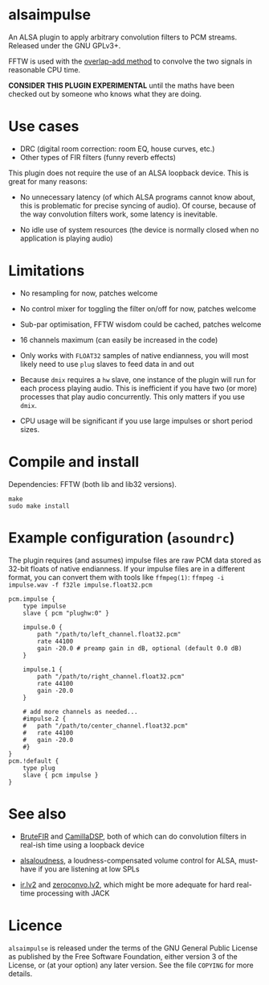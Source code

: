 alsaimpulse
===========

An ALSA plugin to apply arbitrary convolution filters to PCM
streams. Released under the GNU GPLv3+.

FFTW is used with the [overlap-add
method](https://en.wikipedia.org/wiki/Overlap%E2%80%93add_method) to
convolve the two signals in reasonable CPU time.

**CONSIDER THIS PLUGIN EXPERIMENTAL** until the maths have been
checked out by someone who knows what they are doing.

Use cases
=========

* DRC (digital room correction: room EQ, house curves, etc.)
* Other types of FIR filters (funny reverb effects)

This plugin does not require the use of an ALSA loopback device. This
is great for many reasons:

* No unnecessary latency (of which ALSA programs cannot know about,
  this is problematic for precise syncing of audio). Of course,
  because of the way convolution filters work, some latency is
  inevitable.

* No idle use of system resources (the device is normally closed when
  no application is playing audio)

Limitations
===========

* No resampling for now, patches welcome

* No control mixer for toggling the filter on/off for now, patches
  welcome

* Sub-par optimisation, FFTW wisdom could be cached, patches welcome

* 16 channels maximum (can easily be increased in the code)

* Only works with `FLOAT32` samples of native endianness, you will
  most likely need to use `plug` slaves to feed data in and out

* Because `dmix` requires a `hw` slave, one instance of the plugin
  will run for each process playing audio. This is inefficient if you
  have two (or more) processes that play audio concurrently. This only
  matters if you use `dmix`.

* CPU usage will be significant if you use large impulses or short
  period sizes.

Compile and install
===================

Dependencies: FFTW (both lib and lib32 versions).

~~~
make
sudo make install
~~~

Example configuration (`asoundrc`)
==================================

The plugin requires (and assumes) impulse files are raw PCM data
stored as 32-bit floats of native endianness. If your impulse files
are in a different format, you can convert them with tools like
`ffmpeg(1)`: `ffmpeg -i impulse.wav -f f32le impulse.float32.pcm`

~~~
pcm.impulse {
	type impulse
	slave { pcm "plughw:0" }

	impulse.0 {
		path "/path/to/left_channel.float32.pcm"
		rate 44100
		gain -20.0 # preamp gain in dB, optional (default 0.0 dB)
	}

	impulse.1 {
		path "/path/to/right_channel.float32.pcm"
		rate 44100
		gain -20.0
	}

	# add more channels as needed...
	#impulse.2 {
	#	path "/path/to/center_channel.float32.pcm"
	#	rate 44100
	#	gain -20.0
	#}
}
pcm.!default {
	type plug
	slave { pcm impulse }
}
~~~

See also
========

* [BruteFIR](https://torger.se/anders/brutefir.html) and
  [CamillaDSP](https://github.com/HEnquist/camilladsp), both of which
  can do convolution filters in real-ish time using a loopback device

* [alsaloudness](https://github.com/dpapavas/alsaloudness), a
  loudness-compensated volume control for ALSA, must-have if you are
  listening at low SPLs

* [ir.lv2](https://tomszilagyi.github.io/plugins/ir.lv2/) and
  [zeroconvo.lv2](https://github.com/x42/zconvo.lv2), which might be
  more adequate for hard real-time processing with JACK

Licence
=======

`alsaimpulse` is released under the terms of the GNU General Public
License as published by the Free Software Foundation, either version 3
of the License, or (at your option) any later version. See the file
`COPYING` for more details.
